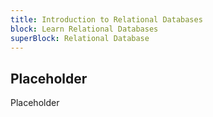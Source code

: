 ```yaml
---
title: Introduction to Relational Databases
block: Learn Relational Databases
superBlock: Relational Database
---
```


## Placeholder

Placeholder

